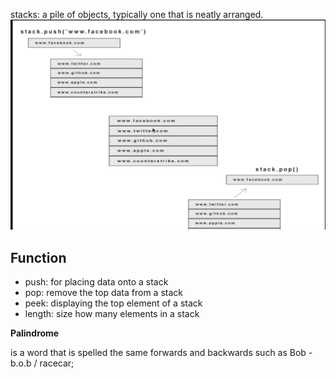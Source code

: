 stacks: a pile of objects, typically one that is neatly arranged.
![image info](./images/stacks.png)

<!-- function -->

## Function

- push: for placing data onto a stack
- pop: remove the top data from a stack
- peek: displaying the top element of a stack
- length: size how many elements in a stack

**Palindrome**

is a word that is spelled the same forwards and backwards such as Bob - b.o.b / racecar;
